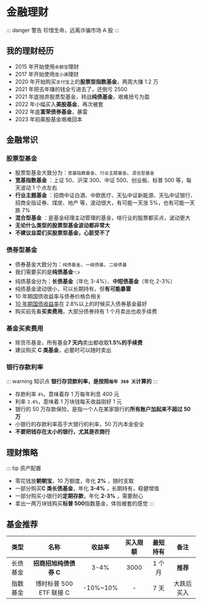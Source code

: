 # 金融理财

::: danger 警告
珍惜生命，远离诈骗市场 A 股
:::

## 我的理财经历

- 2015 年开始使用`余额宝`理财
- 2017 年开始使用`度小满`理财
- 2020 年开始购买`支付宝`上的**股票型指数基金**，两周大赚 1.2 万
- 2021 年把去年赚的钱全亏进去了，还倒亏 2500
- 2021 年底抛弃股票型基金，转战**纯债基金**，艰难扭亏为盈
- 2022 年小幅买入**美股基金**，再次被套
- 2022 年底**富荣债券基金**，暴雷
- 2023 年初美股基金艰难回本

## 金融常识

### 股票型基金 <Badge text="X" type="error"/>

- 股票型基金大致分为：`宽基指数基金`、`行业主题基金`、`混合型基金`
- **宽基指数基金** ：上证 50、沪深 300、中证 500、创业板、标普 500 等，每天波动 1 个点左右
- **行业主题基金** ：招商中证白酒、中欧医疗、天弘中证新能源、天弘中证银行、招商全指证券、煤炭、地产 等，波动很大，有可能一天涨 5%，也有可能一天跌 7%
- **混合型基金** ：是基金经理主动管理的基金，啥行业的股票都买点，波动更大
- **无论什么类型的股票型基金波动都非常大**
- **不建议韭菜们买股票型基金，心脏受不了**

### 债券型基金 <Badge text="√" type="tip"/>

- 债券基金大致分为：`纯债基金`、`一级债基`、`二级债基`
- 我们需要买的是**纯债基金**:point_left:
- 纯债基金分为：**长债基金**（年化 3-4%）、**中短债基金**（年化 2-3%）
- 纯债基金波动很小，可以长期持有，但**有可能暴雷**
- 10 年期国债收益率与债券价格负相关
- [10 年期国债收益率](https://wallstreetcn.com/markets/codes/CN10YR.OTC)在 2.8%以上的时候买入债券基金最好<Badge text="重点" type="tip"/>
- 购买前先看**买卖费用**，大部分债券持有 1 个月卖出也收手续费

### 基金买卖费用

- 除货币基金，所有基金**7 天内**卖出都收取**1.5%的手续费**
- 建议购买 **C 类基金**，必要时可以随时卖出

### 银行存款利率

::: warning 知识点
**银行存贷款利率，是按照`每年 360 天`计算的**
:::

- 存款利率 `4%`，意味着存 1 万每年利息 400 元
- 利率 `3.6%`，意味着 1 万块钱每天收益刚好 1 元
- 银行的 50 万存款保险，是指一个人在某家银行的**所有账户加起来不超过 50 万**
- 小银行的存款利率高于大银行的利率，50 万内本金安全
- **不要把钱存在太小的银行，尤其是农商行**

## 理财策略

::: tip 资产配置

- 零花钱放**朝朝宝**，10 万额度，年化 **2%** ，随时支取
- 一部分购买**C 类长债基金**，年化 **3-4%** ，长期持有，稳健增值
- 一部分购买小银行的**定期存款**，年化 **2-3%** ，需要耐心
- 拿出一两万块钱购买**标普 500**指数基金，体验被套的感觉
  :::

## 基金推荐<Badge text="自负盈亏" type="warning"/>

|   类型   |          名称           |  收益率  | 买入限额 | 最短持有 |    备注    |
| :------: | :---------------------: | :------: | :------: | :------: | :--------: |
| 长债基金 | **招商招旭纯债债券 C**  |   3-4%   |   3000   |  1 个月  |  **推荐**  |
| 指数基金 | 博时标普 500 ETF 联接 C | -10%~10% |    -     |   7 天   | 大跌后买入 |
